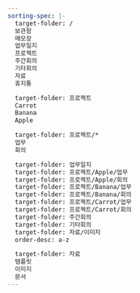 ```yaml
---
sorting-spec: |-
  target-folder: /
  보관함
  메모장
  업무일지
  프로젝트
  주간회의
  기타회의
  자료
  휴지통

  target-folder: 프로젝트
  Carrot
  Banana
  Apple

  target-folder: 프로젝트/*
  업무
  회의

  target-folder: 업무일지
  target-folder: 프로젝트/Apple/업무
  target-folder: 프로젝트/Apple/회의
  target-folder: 프로젝트/Banana/업무
  target-folder: 프로젝트/Banana/회의
  target-folder: 프로젝트/Carrot/업무
  target-folder: 프로젝트/Carrot/회의
  target-folder: 주간회의
  target-folder: 기타회의
  target-folder: 자료/이미지
  order-desc: a-z

  target-folder: 자료
  템플릿
  이미지
  문서
---
```

